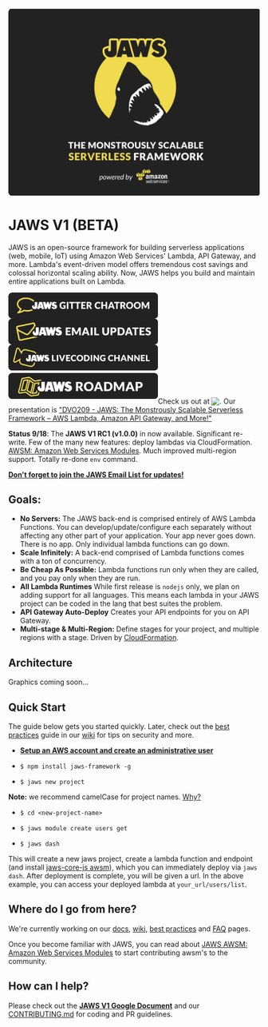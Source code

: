![JAWS stack javascript aws node.js express auroradb dynamodb lambda](img/jaws_framework_logo_animated_xl.gif)

JAWS V1 (BETA)
=================================

JAWS is an open-source framework for building serverless applications (web, mobile, IoT) using Amazon Web Services' Lambda, API Gateway, and more.  Lambda's event-driven model offers tremendous cost savings and colossal horizontal scaling ability.  Now, JAWS helps you build and maintain entire applications built on Lambda.

<a class="frame" href="https://gitter.im/jaws-framework/JAWS?utm_source=badge&utm_medium=badge&utm_campaign=pr-badge" target="_blank"><img src="img/jaws_gitter_chatroom.png" align="left" width="300"></a>

<br/><br/>

<a href="http://github.us11.list-manage1.com/subscribe?u=b4fad36768cab222f88338995&id=5f8407dded" target="_blank"><img src="img/jaws_email_list.png" align="left" width="300"></a>

<br/><br/>

<a href="https://www.livecoding.tv/jaws/" target="_blank"><img src="img/jaws_livecoding_channel.png" align="left" width="300"></a>

<br/><br/><br/>

<a href="https://www.livecoding.tv/jaws/" target="_blank"><img src="img/jaws_roadmap.png" align="left" width="300"></a>

<br/><br/>

Check us out at <img src="http://www.vormetric.com/sites/default/files/aws-re-invent-logo_0.png" align="absbottom">.  Our presentation is ["DVO209 - JAWS: The Monstrously Scalable Serverless Framework – AWS Lambda, Amazon API Gateway, and More!"](https://www.portal.reinvent.awsevents.com/connect/sessionDetail.ww?SESSION_ID=5494)

**Status 9/18**: The **JAWS V1 RC1 (v1.0.0)** in now available. Significant re-write.  Few of the many new features: deploy lambdas via CloudFormation. [AWSM: Amazon Web Services Modules](https://github.com/awsm-org/awsm).  Much improved multi-region support.  Totally re-done `env` command.

**[Don't forget to join the JAWS Email List for updates!](http://eepurl.com/bvz5Nj)**

## Goals:

 - **No Servers:** The JAWS back-end is comprised entirely of AWS Lambda Functions.  You can develop/update/configure each separately without affecting any other part of your application.  Your app never goes down.  There is no app.  Only individual lambda functions can go down.
 - **Scale Infinitely:**  A back-end comprised of Lambda functions comes with a ton of concurrency.
 - **Be Cheap As Possible:**  Lambda functions run only when they are called, and you pay only when they are run.
 - **All Lambda Runtimes** While first release is `nodejs` only, we plan on adding support for all languages. This means each lambda in your JAWS project can be coded in the lang that best suites the problem.
 - **API Gateway Auto-Deploy** Creates your API endpoints for you on API Gateway.
 - **Multi-stage & Multi-Region:** Define stages for your project, and multiple regions with a stage. Driven by [CloudFormation](https://aws.amazon.com/cloudformation/).

## Architecture

Graphics coming soon...

## Quick Start

The guide below gets you started quickly.  Later, check out the [best practices](https://github.com/jaws-framework/JAWS/wiki/Best-practices) guide in our  [wiki](https://github.com/jaws-framework/JAWS/wiki) for tips on security and more.

*  **[Setup an AWS account and create an administrative user](https://github.com/jaws-framework/JAWS/wiki/v1:-AWS-Account-setup)**

*  ```$ npm install jaws-framework -g```

*  ```$ jaws new project```

 **Note:** we recommend camelCase for project names. [Why?](https://github.com/jaws-framework/JAWS/wiki/Best-practices#project-names)

*  ```$ cd <new-project-name>```

*  ```$ jaws module create users get```

* ```$ jaws dash```

This will create a new jaws project, create a lambda function  and endpoint (and install [jaws-core-js awsm](https://github.com/jaws-framework/jaws-core-js)), which you can immediately deploy via
`jaws dash`.  After deployment is complete, you will be given a url.  In the above example, you can access your
deployed lambda at `your_url/users/list`.

## Where do I go from here?

We're currently working on our [docs](./docs/), [wiki](https://github.com/jaws-framework/JAWS/wiki), [best practices](https://github.com/jaws-framework/JAWS/wiki/Best-practices) and [FAQ](https://github.com/jaws-framework/JAWS/wiki/FAQ) pages.

Once you become familiar with JAWS, you can read about [JAWS AWSM: Amazon Web Services Modules](https://github.com/awsm-org/awsm) to start contributing awsm's to the community.

## How can I help?

Please check out the **[JAWS V1 Google Document](https://docs.google.com/document/d/1SeTgtsQc620vcwgGMZ4F2yuWVf-A3JmpTn1VT8pKYsA/edit#)** and our [CONTRIBUTING.md](./CONTRIBUTING.md) for coding and PR guidelines.
